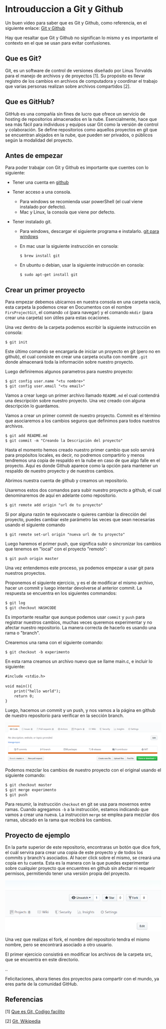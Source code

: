 # Introuduccion a Git y Github #
Un buen video para saber que es Git y Github, como referencia, en el siguiente enlace: [Git y Github](https://www.youtube.com/watch?v=DinilgacaWs)

Hay que resaltar que Git y Github no significan lo mismo y es importante el contexto en el que se usan para evitar confusiones.

## Que es Git? ##
Git, es un software de control de versiones diseñado por Linus Torvalds para el manejo de archivos y de proyectos [1]. Su propósito es llevar registro de los cambios en archivos de computadora y coordinar el trabajo que varias personas realizan sobre archivos compartidos [2].

## Que es GitHub? ##
GitHub es una compañía sin fines de lucro que ofrece un servicio de hosting de repositorios almacenados en la nube. Esencialmente, hace que sea más fácil para individuos y equipos usar Git como la versión de control y colaboración. Se define repositorios como aquellos proyectos en git que se encuentran alojados en la nube, que pueden ser privados, o públicos según la modalidad del proyecto.

## Antes de empezar ##
Para poder trabajar con Git y Github es importante que cuentes con lo siguiente:

- Tener una cuenta en [github](https://github.com)
- Tener acceso a una consola.
    - Para windows se recomienda usar powerShell (el cual viene instalado por defecto).
    - Mac y Linux, la consola que viene por defecto.

- Tener instalado git.
    - Para windows, descargar el siguiente programa e instalarlo. [git para windows](https://git-scm.com/download/win)
    - En mac usar la siguiente instrucción en consola:
        ```
        $ brew install git
        ```

    - En ubuntu o debian, usar la siguiente instrucción en consola:
        ```
        $ sudo apt-get install git
        ```

## Crear un primer proyecto ##
Para empezar debemos ubicarnos en nuestra consola en una carpeta vacía, esta carpeta la podemos crear en Documentos con el nombre `FirsProjectGit`, el comando `cd` (para navegar) y el comando `mkdir` (para crear una carpeta) son útiles para estas ocaciones.

Una vez dentro de la carpeta podemos escribir la siguiente instrucción en consola:
```
$ git init
```
Este último comando se encargaría de iniciar un proyecto en git (pero no en github), el cual consiste en crear una carpeta oculta con nombre `.git` donde almacenará toda la información sobre nuestro proyecto.

Luego definiremos algunos parametros para nuestro proyecto:
```
$ git config user.name "<tu nombre>"
$ git config user.email "<tu email>"
```

Vamos a crear luego un primer archivo llamado `README.md` el cual contendrá una descripción sobre nuestro proyecto. Una vez creado con alguna descripción lo guardamos. 

Vamos a crear un primer commit de nuestro proyecto. Commit es el término que asociaremos a los cambios seguros que definimos para todos nuestros archivos.

```
$ git add README.md
$ git commit -m "Creando la Descripción del proyecto"
```

Hasta el momento hemos creado nuestro primer cambio que solo servirá para propósitos locales, es decir, no podremos compartirlo y menos tendremos una copia de respaldo en la nube en caso de que algo falle en el proyecto. Aquí es donde Github aparece como la opción para mantener un respaldo de nuestro proyecto y de nuestros cambios.

Abrimos nuestra cuenta de github y creamos un repositorio.

Usaremos estos dos comandos para subir nuestro proyecto a github, el cual denominaremos de aquí en adelante como repositorio.

```
$ git remote add origin "url de tu proyecto"
```

Si por alguna razón te equivocaste o quieres cambiar la dirección del proyecto, puedes cambiar este parámetro las veces que sean necesarias usando el siguiente comando

```
$ git remote set-url origin "nueva url de tu proyecto"
```

Luego haremos el primer push, que significa subir o sincronizar los cambios que tenemos en "local" con el proyecto "remoto":

```
$ git push origin master
```

Una vez entendemos este proceso, ya podemos empezar a usar git para nuestros proyectos.

Proponemos el siguiente ejercicio, y es el de modificar el mismo archivo, hacer un commit y luego intentar devolverse al anterior commit. La respuesta se encuentra en los siguientes commandos:

```
$ git log
$ git checkout HASHCODE
```

Es importante resaltar que aunque podemos usar `commit` y `push` para registrar nuestros cambios, muchas veces queremos experimentar y no afectar nuestro repositorio. La manera correcta de hacerlo es usando una rama o "branch".

Crearemos una rama con el siguiente comando:

```
$ git checkout -b experimento
```

En esta rama creamos un archivo nuevo que se llame main.c, e incluir lo siguiente:

```
#include <stdio.h>

void main(){
    print("hello world");
    return 0;
}
```
Luego, hacemos un commit y un push, y nos vamos a la página en github de nuestro repositorio para verificar en la sección branch.

![](/media/Capture1.png)

Podemos mezclar los cambios de nuestro proyecto con el original usando el siguiente comando:

```
$ git checkout master
$ git merge experimento
$ git push
```

Para resumir, la instrucción `checkout` en git se usa para movernos entre ramas. Cuando agregamos `-b` a la instrucción, estamos indicando que vamos a crear una nueva. La instruccion `merge` se emplea para mezclar dos ramas, ubicado en la rama que recibirá los cambios.

## Proyecto de ejemplo ##

En la parte superior de este repositorio, encontraras un botón que dice fork, el cuál servira para crear una copia de este proyecto y de todos los commits y branch's asociados. Al hacer click sobre el mismo, se creará una copia en tu cuenta. Esta es la manera con la que puedes experimentar sobre cualquier proyecto que encuentres en github sin afectar ni requerir permisos, permitiendo tener una versión propia del proyecto.

![](/media/Capture2.png)

Una vez que realizas el fork, el nombre del repositorio tendra el mismo nombre, pero se encontrará asociado a otro usuario.

El primer ejercicio consistirá en modificar los archivos de la carpeta src, que se encuentra en este directorio.

..

Felicitaciones, ahora tienes dos proyectos para compartir con el mundo, ya eres parte de la comunidad GitHub.

## Referencias ##
[1] [Que es Git, Codigo facilito](https://codigofacilito.com/articulos/que-es-git)

[2] [Git, Wikipedia](https://codigofacilito.com/articulos/que-es-git)
